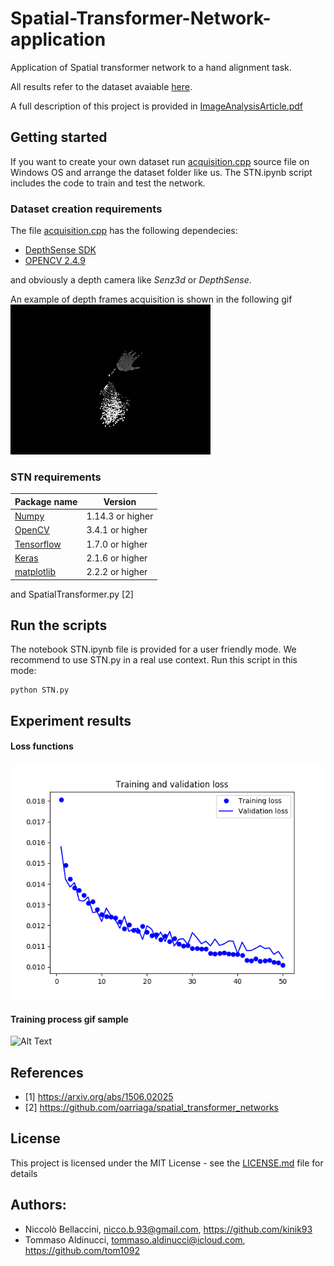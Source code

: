 # Spatial-Transformer-Network-application
Application of Spatial transformer network to a hand alignment task.

All results refer to the dataset avaiable <a href="https://drive.google.com/open?id=1Kc66EO2p9rw08ZKu6PknQlPZKJsHiCfo">here</a>.

A full description of this project is provided in <a href="https://github.com/kinik93/Spatial-Transformer-Network-application/blob/master/ImageAnalysisArticle.pdf">ImageAnalysisArticle.pdf</a>

## Getting started
If you want to create your own dataset run [acquisition.cpp](https://github.com/kinik93/Spatial-Transformer-Network-application/blob/master/acquisition.cpp) source file on Windows OS and arrange the dataset folder like us. 
The STN.ipynb script includes the code to train and test the network.

### Dataset creation requirements
The file [acquisition.cpp](https://github.com/kinik93/Spatial-Transformer-Network-application/blob/master/acquisition.cpp) has the following dependecies:
* [DepthSense SDK](https://www.sony-depthsensing.com/Support/DownloadLegacyDriver)
* [OPENCV 2.4.9](https://opencv.org/releases.html)

and obviously a depth camera like *Senz3d* or *DepthSense*.

An example of depth frames acquisition is shown in the following gif
![Alt Text](https://github.com/kinik93/Spatial-Transformer-Network-application/blob/master/makingOfDataset.gif)

### STN requirements

Package name | Version
------------ | -------------
[Numpy](http://www.numpy.org/) | 1.14.3 or higher
[OpenCV](http://opencv-python-tutroals.readthedocs.io/en/latest/) | 3.4.1 or higher
[Tensorflow](https://www.tensorflow.org/) | 1.7.0 or higher
[Keras](https://keras.io/) | 2.1.6 or higher
[matplotlib](https://matplotlib.org/) | 2.2.2 or higher

and SpatialTransformer.py [2]

## Run the scripts
The notebook STN.ipynb file is provided for a user friendly mode. We recommend to use STN.py in a real use context. Run this script in this mode:
```
python STN.py
```

## Experiment results

#### Loss functions
<img src="https://github.com/kinik93/Spatial-Transformer-Network-application/blob/master/lossTrend.png" alt="Loss function">

#### Training process gif sample

![Alt Text](https://github.com/kinik93/Spatial-Transformer-Network-application/blob/master/depth.gif)


## References
 * [1] https://arxiv.org/abs/1506.02025
 * [2] https://github.com/oarriaga/spatial_transformer_networks

## License

This project is licensed under the MIT License - see the [LICENSE.md](LICENSE.md) file for details

## Authors:
* Niccolò Bellaccini, nicco.b.93@gmail.com, https://github.com/kinik93
* Tommaso Aldinucci, tommaso.aldinucci@icloud.com, https://github.com/tom1092



